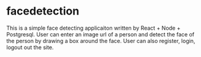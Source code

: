# facedetection

This is a simple face detecting applicaiton written by React + Node + Postgresql. User can enter an image url of a person and detect the  face of the person by drawing a box around the face. User can also register, login, logout out the site.
